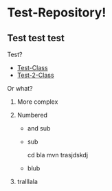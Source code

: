 # Test-Repository!

## Test test test

Test?

- [Test-Class](blob/master/src/main/java/com/test/bla/Test.java)
- [Test-2-Class](src/main/java/com/test/bla/Test.java)

Or what?


1. More complex
2. Numbered
    
    - and sub
    - sub

        cd bla
        mvn trasjdskdj

    - blub

3. tralllala


